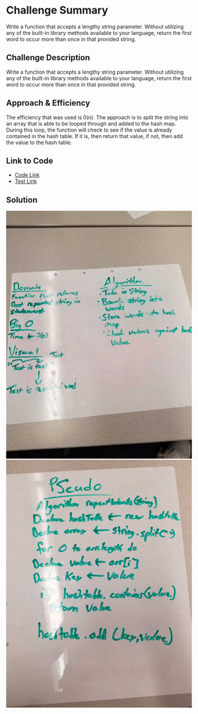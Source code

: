 # Challenge Summary
Write a function that accepts a lengthy string parameter.
Without utilizing any of the built-in library methods available to your language, return the first word to occur more than once in that provided string.

## Challenge Description
Write a function that accepts a lengthy string parameter.
Without utilizing any of the built-in library methods available to your language, return the first word to occur more than once in that provided string.

## Approach & Efficiency
The efficiency that was used is 0(n). The approach is to split the string into an array that is able to be looped through and added to the hash map. During this loop, the function will check to see if the value is already contained in the hash table. If it is, then return that value, if not, then add the value to the hash table.

 ## Link to Code
 * [Code Link](./repeatedWords.js)
 * [Test Link](./__tests__/repeatedWords.test.js)

## Solution
![whiteBoard](./assets/whiteboardOne.jpg)
![whiteBoard](./assets/whiteboardTwo.jpg)